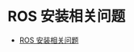 # ROS 安装相关问题

<!-- @import "[TOC]" {cmd="toc" depthFrom=1 depthTo=3 orderedList=false} -->

<!-- code_chunk_output -->

- [ROS 安装相关问题](#ros-安装相关问题)

<!-- /code_chunk_output -->


